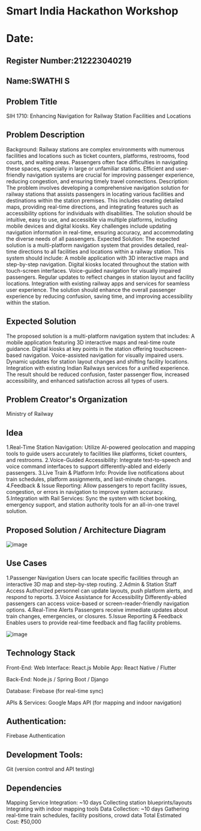 # Smart India Hackathon Workshop
# Date:
## Register Number:212223040219
## Name:SWATHI S
## Problem Title
SIH 1710: Enhancing Navigation for Railway Station Facilities and Locations

## Problem Description
Background: Railway stations are complex environments with numerous facilities and locations such as ticket counters, platforms, restrooms, food courts, and waiting areas. Passengers often face difficulties in navigating these spaces, especially in large or unfamiliar stations. Efficient and user-friendly navigation systems are crucial for improving passenger experience, reducing congestion, and ensuring timely travel connections. Description: The problem involves developing a comprehensive navigation solution for railway stations that assists passengers in locating various facilities and destinations within the station premises. This includes creating detailed maps, providing real-time directions, and integrating features such as accessibility options for individuals with disabilities. The solution should be intuitive, easy to use, and accessible via multiple platforms, including mobile devices and digital kiosks. Key challenges include updating navigation information in real-time, ensuring accuracy, and accommodating the diverse needs of all passengers. Expected Solution: The expected solution is a multi-platform navigation system that provides detailed, real-time directions to all facilities and locations within a railway station. This system should include: A mobile application with 3D interactive maps and step-by-step navigation. Digital kiosks located throughout the station with touch-screen interfaces. Voice-guided navigation for visually impaired passengers. Regular updates to reflect changes in station layout and facility locations. Integration with existing railway apps and services for seamless user experience. The solution should enhance the overall passenger experience by reducing confusion, saving time, and improving accessibility within the station.

## Expected Solution
The proposed solution is a multi-platform navigation system that includes:
A mobile application featuring 3D interactive maps and real-time route guidance.
Digital kiosks at key points in the station offering touchscreen-based navigation.
Voice-assisted navigation for visually impaired users.
Dynamic updates for station layout changes and shifting facility locations.
Integration with existing Indian Railways services for a unified experience.
The result should be reduced confusion, faster passenger flow, increased accessibility, and enhanced satisfaction across all types of users.

## Problem Creator's Organization
Ministry of Railway

## Idea
1.Real-Time Station Navigation: Utilize AI-powered geolocation and mapping tools to guide users accurately to facilities like platforms, ticket counters, and restrooms.
2.Voice-Guided Accessibility: Integrate text-to-speech and voice command interfaces to support differently-abled and elderly passengers.
3.Live Train & Platform Info: Provide live notifications about train schedules, platform assignments, and last-minute changes.
4.Feedback & Issue Reporting: Allow passengers to report facility issues, congestion, or errors in navigation to improve system accuracy.
5.Integration with Rail Services: Sync the system with ticket booking, emergency support, and station authority tools for an all-in-one travel solution.

## Proposed Solution / Architecture Diagram

![image](https://github.com/user-attachments/assets/422e314a-f1fa-47a0-b572-12fb0278486e)

## Use Cases
1.Passenger Navigation
Users can locate specific facilities through an interactive 3D map and step-by-step routing.
2.Admin & Station Staff Access
Authorized personnel can update layouts, push platform alerts, and respond to reports.
3.Voice Assistance for Accessibility
Differently-abled passengers can access voice-based or screen-reader-friendly navigation options.
4.Real-Time Alerts
Passengers receive immediate updates about train changes, emergencies, or closures.
5.Issue Reporting & Feedback
Enables users to provide real-time feedback and flag facility problems.

![image](https://github.com/user-attachments/assets/9bba9fbc-b72d-487c-acec-39baa1a33d15)


## Technology Stack
Front-End:
Web Interface: React.js
Mobile App: React Native / Flutter

Back-End:
Node.js / Spring Boot / Django

Database:
Firebase (for real-time sync)

APIs & Services:
Google Maps API (for mapping and indoor navigation)

## Authentication:
Firebase Authentication

## Development Tools:
Git (version control and API testing)

## Dependencies
Mapping Service Integration: ~10 days
Collecting station blueprints/layouts
Integrating with indoor mapping tools
Data Collection: ~10 days
Gathering real-time train schedules, facility positions, crowd data
Total Estimated Cost: ₹50,000
